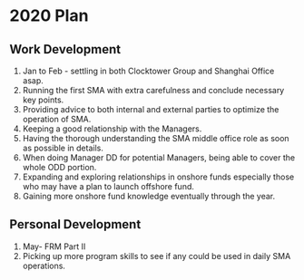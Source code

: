 # 2020 Plan

## Work Development

1. Jan to Feb - settling in both Clocktower Group and Shanghai Office asap.
2. Running the first SMA with extra carefulness and conclude necessary key points.
3. Providing advice to both internal and external parties to optimize the operation of SMA.
4. Keeping a good relationship with the Managers.
5. Having the thorough understanding the SMA middle office role as soon as possible in details.
6. When doing Manager DD for potential Managers, being able to cover the whole ODD portion.
7. Expanding and exploring relationships in onshore funds especially those who may have a plan to launch offshore fund.
8. Gaining more onshore fund knowledge eventually through the year.

## Personal Development

1. May- FRM Part II
2. Picking up more program skills to see if any could be used in daily SMA operations.
